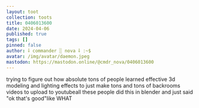 ```yaml
---
layout: toot
collection: toots
title: 0406013600
date: 2024-04-06
published: true
tags: []
pinned: false
author: ⸸ commander ░ nova ⸸ :~$
avatar: /img/avatar/daemon.jpeg
mastodon: https://mastodon.online/@cmdr_nova/0406013600
---
```


trying to figure out how absolute tons of people learned effective 3d modeling and lighting effects to just make tons and tons of backrooms videos to upload to youtubeall these people did this in blender and just said "ok that's good"like WHAT
